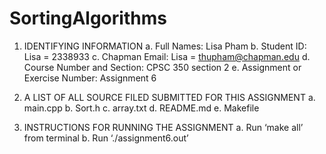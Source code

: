 # SortingAlgorithms

1. IDENTIFYING INFORMATION
  a. Full Names: Lisa Pham
  b. Student ID: Lisa = 2338933
  c. Chapman Email: Lisa = thupham@chapman.edu
  d. Course Number and Section: CPSC 350 section 2
  e. Assignment or Exercise Number: Assignment 6

2. A LIST OF ALL SOURCE FILED SUBMITTED FOR THIS ASSIGNMENT
  a. main.cpp
  b. Sort.h
  c. array.txt
  d. README.md
  e. Makefile

3. INSTRUCTIONS FOR RUNNING THE ASSIGNMENT
  a. Run ‘make all’ from terminal
  b. Run ‘./assignment6.out’
